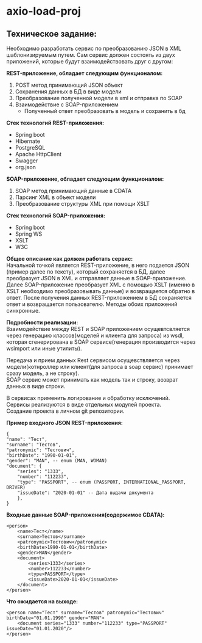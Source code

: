 # axio-load-proj

## Техническое задание:
Необходимо разработать сервис по преобразованию JSON в XML шаблонизируемым путем.
Сам сервис должен состоять из двух приложений, которые будут взаимодействовать друг с другом:

**REST-приложение, обладает следующим функционалом:**
   1. POST метод принимающий JSON объект
   2. Сохранения данных в БД в виде модели
   3. Преобразование полученной модели в xml и отправка по SOAP
   4. Взаимодействие с SOAP-приложением
      * Полученный ответ преобразовать в модель и сохранить в бд

**Стек технологий REST-приложения:**
   * Spring boot
   * Hibernate
   * PostgreSQL
   * Apache HttpClient
   * Swagger
   * org.json

**SOAP-приложение, обладает следующим функционалом:**
   1. SOAP метод принимающий данные в CDATA
   2. Парсинг XML в объект модели
   3. Преобразование структуры XML при помощи XSLT

**Стек технологий SOAP-приложения:**
   * Spring boot
   * Spring WS
   * XSLT
   * W3C


**Общее описание как должен работать сервис:** \
Начальной точкой является REST-приложение, в него подается JSON (пример далее по тексту), который сохраняется в БД, далее преобразует JSON в XML и отправляет данные в SOAP-приложение. Далее SOAP-приложение преобразует XML с помощью XSLT (именно в XSLT необходимо преобразовывать данные) и возвращается обратно в ответ. После получения данных REST-приложением в БД сохраняется ответ и возвращается пользователю. Методы обоих приложений синхронные.

**Подробности реализации:** \
Взаимодействие между REST и SOAP приложением осущевтсвляется через генерацию классов(моделей и клиента для запроса) из wsdl, которая сгенерирована в SOAP сервисе(генерация производится через wsimport или иные утилиты).

Передача и прием данных Rest сервисом осущевствляется через модели(котнроллер или клиент(для запроса в soap сервис) принимает сразу модель, а не строку). \
SOAP сервис может принимать как модель так и строку, возврат данных в виде строки.

В сервисах применить логирование и обработку исключений. \
Сервисы реализуются в виде отдельных модулей проекта. \
Создание проекта в личном git репозитории. 

**Пример входного JSON REST-приложения:**

    {
    "name": "Тест",
    "surname": "Тестов",
    "patronymic": "Тестович",
    "birthDate": "1990-01-01",
    "gender": "MAN", -- enum (MAN, WOMAN)
    "document": {
        "series": "1333",
        "number": "112233",
        "type": "PASSPORT", -- enum (PASSPORT, INTERNATIONAL_PASSPORT, DRIVER)
        "issueDate": "2020-01-01" -- Дата выдачи документа
        },
    }

**Входные данные SOAP-приложения(содержимое CDATA):**

    <person>
        <name>Тест</name>
        <surname>Тестов</surname>
        <patronymic>Тестович</patronymic>
        <birthDate>1990-01-01</birthDate>
        <gender>MAN</gender>
        <document>
            <series>1333</series>
            <number>112233</number>
            <type>PASSPORT</type>
            <issueDate>2020-01-01</issueDate>
        </document>
    </person>

**Что ожидается на выходе:**
    
    <person name="Тест" surname="Тестов" patronymic="Тестович" birthDate="01.01.1990" gender="MAN">
        <document series="1333" number="112233" type="PASSPORT" issueDate="01.01.2020"/>
    </person>
